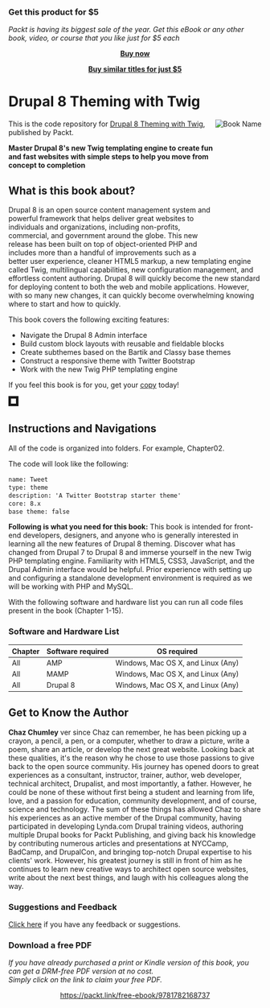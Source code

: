
### Get this product for $5

<i>Packt is having its biggest sale of the year. Get this eBook or any other book, video, or course that you like just for $5 each</i>


<b><p align='center'>[Buy now](https://packt.link/9781782168737)</p></b>


<b><p align='center'>[Buy similar titles for just $5](https://subscription.packtpub.com/search)</p></b>


# Drupal 8 Theming with Twig

<a href="https://prod.packtpub.com/in/web-development/drupal-8-theming-twig?utm_source=github&utm_medium=repository&utm_campaign=9781782168737"><img src="https://prod.packtpub.com/media/catalog/product/cache/e4d64343b1bc593f1c5348fe05efa4a6/b/0/b00672_mockupcover_normal_.jpg" alt="Book Name" height="256px" align="right"></a>

This is the code repository for [Drupal 8 Theming with Twig](https://prod.packtpub.com/in/web-development/drupal-8-theming-twig?utm_source=github&utm_medium=repository&utm_campaign=9781782168737), published by Packt.

**Master Drupal 8's new Twig templating engine to create fun and fast websites with simple steps to help you move from concept to completion**

## What is this book about?
Drupal 8 is an open source content management system and powerful framework that helps deliver great websites to individuals and organizations, including non-profits, commercial, and government around the globe. This new release has been built on top of object-oriented PHP and includes more than a handful of improvements such as a better user experience, cleaner HTML5 markup, a new templating engine called Twig, multilingual capabilities, new configuration management, and effortless content authoring. Drupal 8 will quickly become the new standard for deploying content to both the web and mobile applications. However, with so many new changes, it can quickly become overwhelming knowing where to start and how to quickly.

This book covers the following exciting features: 
* Navigate the Drupal 8 Admin interface
* Build custom block layouts with reusable and fieldable blocks
* Create subthemes based on the Bartik and Classy base themes
* Construct a responsive theme with Twitter Bootstrap
* Work with the new Twig PHP templating engine

If you feel this book is for you, get your [copy](https://www.amazon.com/dp/1782168737) today!

<a href="https://prod.packtpub.com/in/web-development/drupal-8-theming-twig?utm_source=github&utm_medium=repository&utm_campaign=9781782168737"><img src="https://raw.githubusercontent.com/PacktPublishing/GitHub/master/GitHub.png" alt="https://www.packtpub.com/" border="5" /></a>

## Instructions and Navigations
All of the code is organized into folders. For example, Chapter02.

The code will look like the following:
```
name: Tweet
type: theme
description: 'A Twitter Bootstrap starter theme'
core: 8.x
base theme: false
```


**Following is what you need for this book:**
This book is intended for front-end developers, designers, and anyone who is generally interested in learning all the new features of Drupal 8 theming. Discover what has changed from Drupal 7 to Drupal 8 and immerse yourself in the new Twig PHP templating engine. Familiarity with HTML5, CSS3, JavaScript, and the Drupal Admin interface would be helpful. Prior experience with setting up and configuring a standalone development environment is required as we will be working with PHP and MySQL.

With the following software and hardware list you can run all code files present in the book (Chapter 1-15).

### Software and Hardware List

| Chapter  | Software required                   | OS required                        |
| -------- | ------------------------------------| -----------------------------------|
| All      | AMP                                | Windows, Mac OS X, and Linux (Any) |
| All      | MAMP                               | Windows, Mac OS X, and Linux (Any) |
| All      | Drupal 8                           | Windows, Mac OS X, and Linux (Any) |





## Get to Know the Author
**Chaz Chumley**
ver since Chaz can remember, he has been picking up a crayon, a pencil, a pen, or a computer, whether to draw a picture, write a poem, share an article, or develop the next great website. Looking back at these qualities, it's the reason why he chose to use those passions to give back to the open source community. His journey has opened doors to great experiences as a consultant, instructor, trainer, author, web developer, technical architect, Drupalist, and most importantly, a father. However, he could be none of these without first being a student and learning from life, love, and a passion for education, community development, and of course, science and technology.
The sum of these things has allowed Chaz to share his experiences as an active member of the Drupal community, having participated in developing Lynda.com Drupal training videos, authoring multiple Drupal books for Packt Publishing, and giving back his knowledge by contributing numerous articles and presentations at NYCCamp, BadCamp, and DrupalCon, and bringing top-notch Drupal expertise to his clients' work.
However, his greatest journey is still in front of him as he continues to learn new creative ways to architect open source websites, write about the next best things, and laugh with his colleagues along the way.




### Suggestions and Feedback
[Click here](https://docs.google.com/forms/d/e/1FAIpQLSdy7dATC6QmEL81FIUuymZ0Wy9vH1jHkvpY57OiMeKGqib_Ow/viewform) if you have any feedback or suggestions.

### Download a free PDF

 <i>If you have already purchased a print or Kindle version of this book, you can get a DRM-free PDF version at no cost.<br>Simply click on the link to claim your free PDF.</i>
<p align="center"> <a href="https://packt.link/free-ebook/9781782168737">https://packt.link/free-ebook/9781782168737 </a> </p>